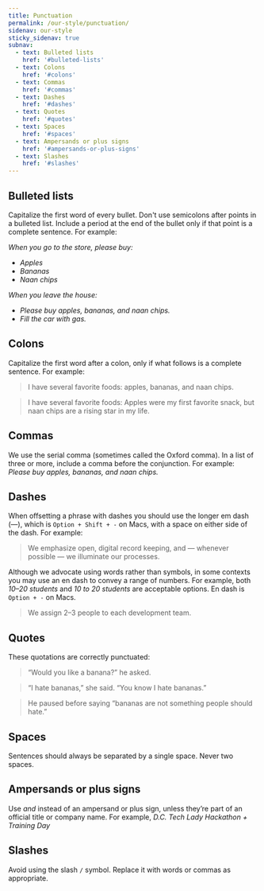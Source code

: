 ```yaml
---
title: Punctuation
permalink: /our-style/punctuation/
sidenav: our-style
sticky_sidenav: true
subnav:
  - text: Bulleted lists
    href: '#bulleted-lists'
  - text: Colons
    href: '#colons'
  - text: Commas
    href: '#commas'  
  - text: Dashes
    href: '#dashes'
  - text: Quotes
    href: '#quotes'
  - text: Spaces
    href: '#spaces'
  - text: Ampersands or plus signs
    href: '#ampersands-or-plus-signs'
  - text: Slashes
    href: '#slashes'            
---
```


## Bulleted lists

Capitalize the first word of every bullet. Don't use semicolons after points in a bulleted list. Include a period at the end of the bullet only if that point is a complete sentence. For example:

*When you go to the store, please buy:*

-   *Apples*
-   *Bananas*
-   *Naan chips*

*When you leave the house:*

-   *Please buy apples, bananas, and naan chips.*
-   *Fill the car with gas.*

## Colons

Capitalize the first word after a colon, only if what follows is a complete sentence. For example:

> I have several favorite foods: apples, bananas, and naan chips.  

> I have several favorite foods: Apples were my first favorite snack, but naan chips
are a rising star in my life.

## Commas

We use the serial comma (sometimes called the Oxford comma). In a list of three or more, include a comma before the conjunction. For example: *Please buy apples, bananas, and naan chips.*

## Dashes

When offsetting a phrase with dashes you should use the longer em dash (—), which is `Option + Shift + -` on Macs, with a space on either side of the dash. For example:

> We emphasize open, digital record keeping, and — whenever possible — we illuminate our processes.

Although we advocate using words rather than symbols, in some contexts you may use an en dash to convey a range of numbers. For example,  both *10–20 students* and *10 to 20 students* are acceptable options.  En dash is `Option + -` on Macs.

> We assign 2–3 people to each development team.

## Quotes

These quotations are correctly punctuated:

> “Would you like a banana?” he asked.  

> “I hate bananas,” she said. “You know I hate bananas.”  

> He paused before saying “bananas are not something people should hate.”

## Spaces

Sentences should always be separated by a single space. Never two spaces.

## Ampersands or plus signs

Use _and_ instead of an ampersand or plus sign, unless they’re part of an official title or company name. For example, *D.C. Tech Lady Hackathon + Training Day*

## Slashes

Avoid using the slash `/` symbol. Replace it with words or commas as appropriate.
